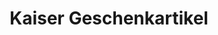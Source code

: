 ---
title: "Kaiser Geschenkartikel"
url: /neustadt-an-der-donau/kaiser-geschenkartikel/
shop: Haushaltsartikel
---